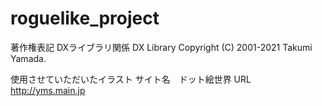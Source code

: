 # roguelike_project

著作権表記
DXライブラリ関係
DX Library Copyright (C) 2001-2021 Takumi Yamada.

使用させていただいたイラスト
サイト名　ドット絵世界
URL　　　http://yms.main.jp
